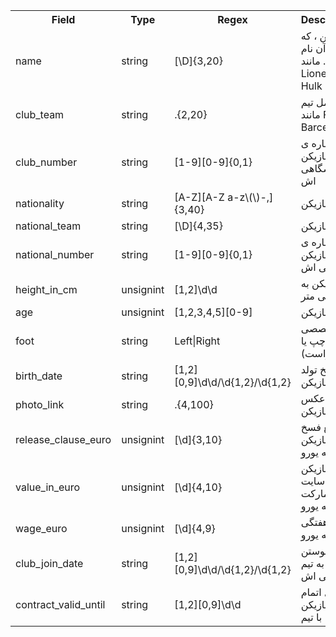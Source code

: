  <table>
  <tr>
    <th>Field</th>
    <th>Type</th>
    <th>Regex</th>
    <th>Descereption</th>
  </tr>
 
  <tr>
    <td>name</td>
    <td>string</td>
    <td>[\D]{3,20}</td>
    <td>
    نام بازیکن ، که او را با آن نام میشناسند. مانند Lionel Messi , Hulk
    </td>
  </tr>
 
  <tr>
    <td>club_team</td>
    <td>string</td>
    <td>.{2,20}</td>
    <td>
    نام کامل تیم مانند FC Barcelona
    </td>
  </tr>

  <tr>
    <td>club_number</td>
    <td>string</td>
    <td>[1-9][0-9]{0,1}</td>
    <td>
    شماره ی پیراهن بازیکن در تیم باشگاهی اش
    </td>
  </tr>

  <tr>
    <td>nationality</td>
    <td>string</td>
    <td>[A-Z][A-Z a-z\(\)-,]{3,40}</td>
    <td>
    ملیت بازیکن
    </td>
  </tr>

  <tr>
    <td>national_team</td>
    <td>string</td>
    <td>[\D]{4,35}</td>
    <td>
    تیم ملی بازیکن
    </td>
  </tr>


  <tr>
    <td>national_number</td>
    <td>string</td>
    <td>[1-9][0-9]{0,1}</td>
    <td>
    شماره ی پیراهن بازیکن در تیم ملی اش
    </td>
  </tr>


  <tr>
    <td>height_in_cm</td>
    <td>unsignint</td>
    <td>[1,2]\d\d</td>
    <td>
    قد بازیکن به سانتی متر
    </td>
  </tr>

  <tr>
    <td>age</td>
    <td>unsignint</td>
    <td>[1,2,3,4,5][0-9]</td>
    <td>
    سن بازیکن
    </td>
  </tr>
 
  <tr>
    <td>foot</td>
    <td>string</td>
    <td>Left|Right</td>
    <td>
    پای تخصصی بازیکن (چپ یا راست)
    </td>
  </tr>
  
  <tr>
    <td>birth_date</td>
    <td>string</td>
    <td>[1,2][0,9]\d\d/\d{1,2}/\d{1,2}</td>
    <td>
    تاریخ تولد بازیکن
    </td>
  </tr>

  <tr>
    <td>photo_link</td>
    <td>string</td>
    <td>.{4,100}</td>
    <td>
    لینک عکس بازیکن
    </td>
  </tr>
  
  <tr>
    <td>release_clause_euro</td>
    <td>unsignint</td>
    <td>[\d]{3,10}</td>
    <td>
    مبلغ فسخ قرارداد بازیکن به یورو
    </td>
  </tr>

  <tr>
    <td>value_in_euro</td>
    <td>unsignint</td>
    <td>[\d]{4,10}</td>
    <td>
    ارزش بازیکن در سایت ترانسفرمارکت به یورو
    </td>
  </tr>

  <tr>
    <td>wage_euro</td>
    <td>unsignint</td>
    <td>[\d]{4,9}</td>
    <td>
    حقوق هفتگی بازیکن به یورو
    </td>
  </tr>

  <tr>
    <td>club_join_date</td>
    <td>string</td>
    <td>[1,2][0,9]\d\d/\d{1,2}/\d{1,2}</td>
    <td>
    تاریخ پیوستن بازیکن به تیم باشگاهی اش
    </td>
  </tr>

  <tr>
    <td>contract_valid_until</td>
    <td>string</td>
    <td>[1,2][0,9]\d\d</td>
    <td>
    سال اتمام قرارداد بازیکن با تیم
    </td>
  </tr>

</table> 
